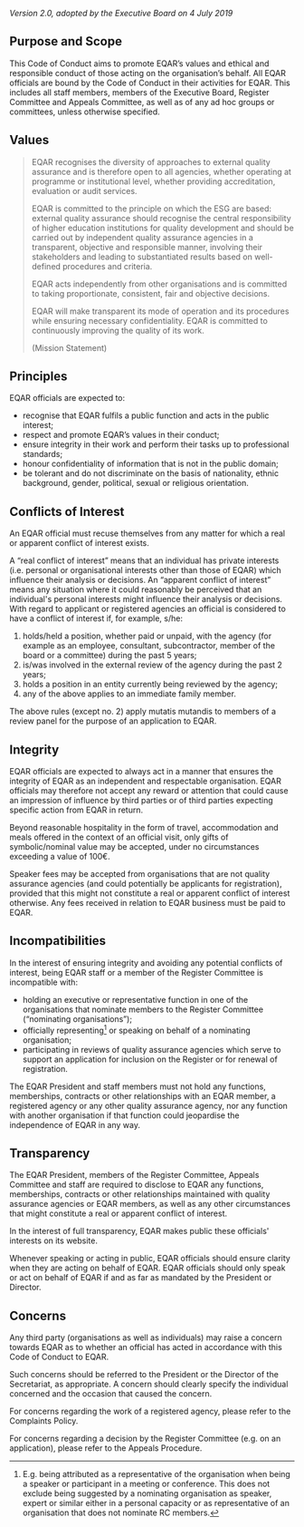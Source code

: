 _Version 2.0, adopted by the Executive Board on 4 July 2019_

## Purpose and Scope

This Code of Conduct aims to promote EQAR’s values and ethical and
responsible conduct of those acting on the organisation’s behalf.
All EQAR officials are bound by the Code of Conduct in their activities for
EQAR. This includes all staff members, members of the Executive Board,
Register Committee and Appeals Committee, as well as of any ad hoc
groups or committees, unless otherwise specified.

## Values

> EQAR recognises the diversity of approaches to external quality assurance
> and is therefore open to all agencies, whether operating at programme or
> institutional level, whether providing accreditation, evaluation or audit
> services.
>
> EQAR is committed to the principle on which the ESG are based: external
> quality assurance should recognise the central responsibility of higher
> education institutions for quality development and should be carried out
> by independent quality assurance agencies in a transparent, objective and
> responsible manner, involving their stakeholders and leading to
> substantiated results based on well-defined procedures and criteria.
>
> EQAR acts independently from other organisations and is committed to
> taking proportionate, consistent, fair and objective decisions.
>
> EQAR will make transparent its mode of operation and its procedures
> while ensuring necessary confidentiality. EQAR is committed to
> continuously improving the quality of its work.
>
> (Mission Statement)

## Principles

EQAR officials are expected to:

 - recognise that EQAR fulfils a public function and acts in the public interest;
 - respect and promote EQAR’s values in their conduct;
 - ensure integrity in their work and perform their tasks up to professional standards;
 - honour confidentiality of information that is not in the public domain;
 - be tolerant and do not discriminate on the basis of nationality, ethnic background, gender, political, sexual or religious orientation.

## Conflicts of Interest

An EQAR official must recuse themselves from any matter for which a real
or apparent conflict of interest exists.

A “real conflict of interest” means that an individual has private interests
(i.e. personal or organisational interests other than those of EQAR) which
influence their analysis or decisions. An “apparent conflict of interest”
means any situation where it could reasonably be perceived that an
individual's personal interests might influence their analysis or decisions.
With regard to applicant or registered agencies an official is considered to
have a conflict of interest if, for example, s/he:

 1. holds/held a position, whether paid or unpaid, with the agency (for
    example as an employee, consultant, subcontractor, member of the
    board or a committee) during the past 5 years;
 2. is/was involved in the external review of the agency during the past 2
    years;
 3. holds a position in an entity currently being reviewed by the agency;
 4. any of the above applies to an immediate family member.

The above rules (except no. 2) apply mutatis mutandis to members of a
review panel for the purpose of an application to EQAR.

## Integrity

EQAR officials are expected to always act in a manner that ensures the
integrity of EQAR as an independent and respectable organisation. EQAR
officials may therefore not accept any reward or attention that could cause
an impression of influence by third parties or of third parties expecting
specific action from EQAR in return.

Beyond reasonable hospitality in the form of travel, accommodation and
meals offered in the context of an official visit, only gifts of symbolic/nominal
value may be accepted, under no circumstances exceeding a value of 100€.

Speaker fees may be accepted from organisations that are not quality
assurance agencies (and could potentially be applicants for registration),
provided that this might not constitute a real or apparent conflict of interest
otherwise. Any fees received in relation to EQAR business must be paid to
EQAR.

## Incompatibilities

In the interest of ensuring integrity and avoiding any potential conflicts of
interest, being EQAR staff or a member of the Register Committee is
incompatible with:

 - holding an executive or representative function in one of the
   organisations that nominate members to the Register Committee
   (“nominating organisations”);
 - officially representing[^1] or speaking on behalf of a nominating
   organisation;
 - participating in reviews of quality assurance agencies which serve to
   support an application for inclusion on the Register or for renewal of
   registration.

The EQAR President and staff members must not hold any functions,
memberships, contracts or other relationships with an EQAR member, a
registered agency or any other quality assurance agency, nor any function
with another organisation if that function could jeopardise the independence
of EQAR in any way.

## Transparency

The EQAR President, members of the Register Committee, Appeals
Committee and staff are required to disclose to EQAR any functions,
memberships, contracts or other relationships maintained with quality
assurance agencies or EQAR members, as well as any other circumstances
that might constitute a real or apparent conflict of interest.

In the interest of full transparency, EQAR makes public these officials'
interests on its website.

Whenever speaking or acting in public, EQAR officials should ensure clarity
when they are acting on behalf of EQAR. EQAR officials should only speak or
act on behalf of EQAR if and as far as mandated by the President or Director.

## Concerns

Any third party (organisations as well as individuals) may raise a concern
towards EQAR as to whether an official has acted in accordance with this
Code of Conduct to EQAR.

Such concerns should be referred to the President or the Director of the
Secretariat, as appropriate. A concern should clearly specify the individual
concerned and the occasion that caused the concern.

For concerns regarding the work of a registered agency, please refer to the
Complaints Policy.

For concerns regarding a decision by the Register Committee (e.g. on an
application), please refer to the Appeals Procedure.

[^1]: E.g. being attributed as a representative of the organisation when being a speaker
      or participant in a meeting or conference. This does not exclude being suggested by
      a nominating organisation as speaker, expert or similar either in a personal capacity
      or as representative of an organisation that does not nominate RC members.

